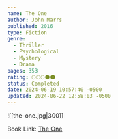 ```yaml
---
name: The One
author: John Marrs
published: 2016
type: Fiction
genre:
  - Thriller
  - Psychological
  - Mystery
  - Drama
pages: 353
rating: 🌕🌕🌕🌑🌑
status: Completed
date: 2024-06-19 10:57:40 -0500
updated: 2024-06-22 12:58:03 -0500
---
```


![[the-one.jpg|300]]

Book Link: [The One](https://www.goodreads.com/book/show/40670312-the-one)
